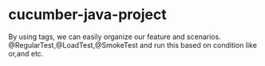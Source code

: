 # cucumber-java-project


By using tags, we can easily organize our feature and scenarios.
@RegularTest,@LoadTest,@SmokeTest and run this based on condition like or,and etc.
